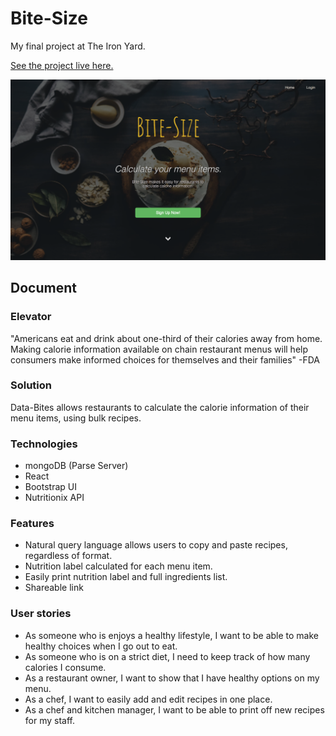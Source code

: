 # Bite-Size

My final project at The Iron Yard.

[See the project live here.](https://arydavani.github.io/recipe-final-project/)

![Home Page](./readme/homepage.png)

## Document

### Elevator

  "Americans eat and drink about one-third of their calories away from home. Making calorie information available on chain restaurant menus will help consumers make informed choices for themselves and their families" -FDA

### Solution

  Data-Bites allows restaurants to calculate the calorie information of their menu items, using bulk recipes.

### Technologies

  - mongoDB (Parse Server)
  - React
  - Bootstrap UI
  - Nutritionix API

### Features

  - Natural query language allows users to copy and paste recipes, regardless of format.
  - Nutrition label calculated for each menu item.
  - Easily print nutrition label and full ingredients list.
  - Shareable link

### User stories

  - As someone who is enjoys a healthy lifestyle, I want to be able to make healthy choices when I go out to eat.
  - As someone who is on a strict diet, I need to keep track of how many calories I consume.
  - As a restaurant owner, I want to show that I have healthy options on my menu.
  - As a chef, I want to easily add and edit recipes in one place.
  - As a chef and kitchen manager, I want to be able to print off new recipes for my staff.

